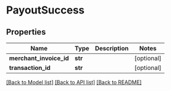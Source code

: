 # PayoutSuccess

## Properties
Name | Type | Description | Notes
------------ | ------------- | ------------- | -------------
**merchant_invoice_id** | **str** |  | [optional] 
**transaction_id** | **str** |  | [optional] 

[[Back to Model list]](../README.md#documentation-for-models) [[Back to API list]](../README.md#documentation-for-api-endpoints) [[Back to README]](../README.md)

